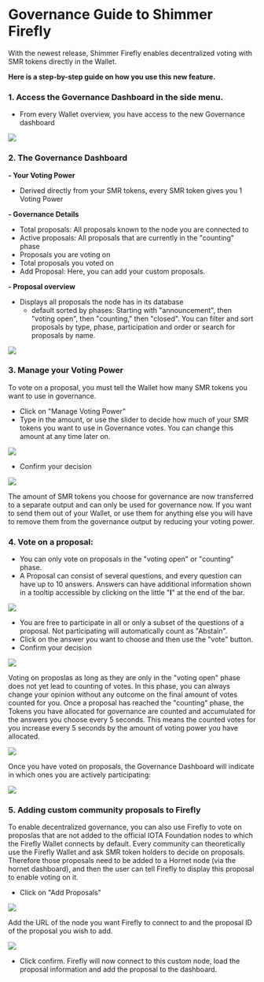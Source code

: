 # Governance Guide to Shimmer Firefly

With the newest release, Shimmer Firefly enables decentralized voting with SMR tokens directly in the Wallet. 

**Here is a step-by-step guide on how you use this new feature.**

### **1. Access the Governance Dashboard in the side menu.**
- From every Wallet overview, you have access to the new Governance dashboard

![](https://i.imgur.com/o0yfbPN.png)

### **2. The Governance Dashboard** 

**- Your Voting Power**
- Derived directly from your SMR tokens, every SMR token gives you 1 Voting Power

**- Governance Details**

- Total proposals: All proposals known to the node you are connected to
- Active proposals: All proposals that are currently in the "counting" phase
- Proposals you are voting on 
- Total proposals you voted on
- Add Proposal: Here, you can add your custom proposals.

**- Proposal overview**
- Displays all proposals the node has in its database 
    - default sorted by phases: Starting with "announcement", then "voting open", then "counting," then "closed". You can filter and sort proposals by type, phase, participation and order or search for proposals by name.


![](https://i.imgur.com/udSzpUX.png)

### **3. Manage your Voting Power**
To vote on a proposal, you must tell the Wallet how many SMR tokens you want to use in governance. 

- Click on "Manage Voting Power"
- Type in the amount, or use the slider to decide how much of your SMR tokens you want to use in Governance votes. You can change this amount at any time later on.

![](https://i.imgur.com/16uuWPh.png)

- Confirm your decision

![](https://i.imgur.com/oPuAHjF.png)

The amount of SMR tokens you choose for governance are now transferred to a separate output and can only be used for governance now. If you want to send them out of your Wallet, or use them for anything else you will have to remove them from the governance output by reducing your voting power.

### **4. Vote on a proposal:**

- You can only vote on proposals in the "voting open" or "counting" phase.
- A Proposal can consist of several questions, and every question can have up to 10 answers. Answers can have additional information shown in a tooltip accessible by clicking on the little "**I**" at the end of the bar.

![](https://i.imgur.com/b7FkzxV.png)

- You are free to participate in all or only a subset of the questions of a proposal. Not participating will automatically count as "Abstain".
- Click on the answer you want to choose and then use the "vote" button.
- Confirm your decision

![](https://i.imgur.com/4mMk1SM.png)


Voting on proposlas as long as they are only in the "voting open" phase does not yet lead to counting of votes. In this phase, you can always change your opinion without any outcome on the final amount of votes counted for you.
Once a proposal has reached the "counting" phase, the Tokens you have allocated for governance are counted and accumulated for the answers you choose every 5 seconds. This means the counted votes for you increase every 5 seconds by the amount of voting power you have allocated.

![](https://i.imgur.com/2hgMTWO.png)


Once you have voted on proposals, the Governance Dashboard will indicate in which ones you are actively participating:

![](https://i.imgur.com/27DqFe4.png)


### **5. Adding custom community proposals to Firefly**

To enable decentralized governance, you can also use Firefly to vote on proposlas that are not added to the official IOTA Foundation nodes to which the Firefly Wallet connects by default. 
Every community can theoretically use the Firefly Wallet and ask SMR token holders to decide on proposals. Therefore those proposals need to be added to a Hornet node (via the hornet dashboard), and then the user can tell Firefly to display this proposal to enable voting on it.

- Click on "Add Proposals"

![](https://i.imgur.com/QzmdgnN.png)

Add the URL of the node you want Firefly to connect to and the proposal ID of the proposal you wish to add.


![](https://i.imgur.com/bezrsXj.png)


- Click confirm. Firefly will now connect to this custom node, load the proposal information and add the proposal to the dashboard.







